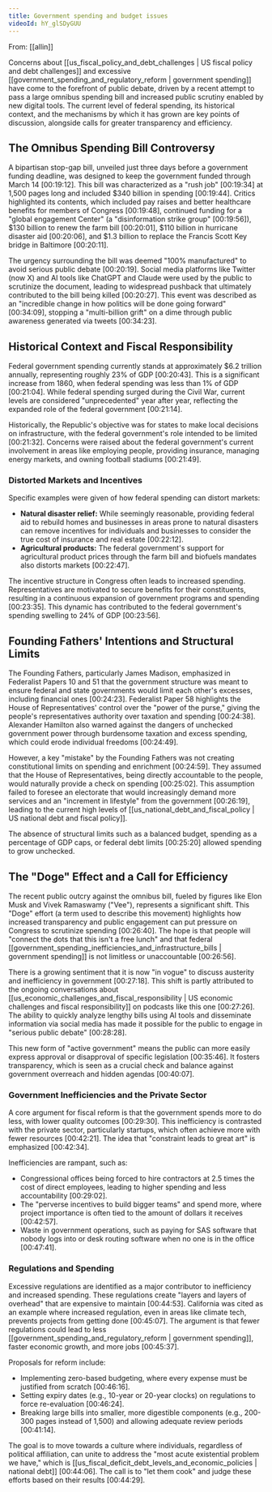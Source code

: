 ```yaml
---
title: Government spending and budget issues
videoId: hY_glSDyGUU
---
```


From: [[allin]] <br/> 

Concerns about [[us_fiscal_policy_and_debt_challenges | US fiscal policy and debt challenges]] and excessive [[government_spending_and_regulatory_reform | government spending]] have come to the forefront of public debate, driven by a recent attempt to pass a large omnibus spending bill and increased public scrutiny enabled by new digital tools. The current level of federal spending, its historical context, and the mechanisms by which it has grown are key points of discussion, alongside calls for greater transparency and efficiency.

## The Omnibus Spending Bill Controversy

A bipartisan stop-gap bill, unveiled just three days before a government funding deadline, was designed to keep the government funded through March 14 [00:19:12]. This bill was characterized as a "rush job" [00:19:34] at 1,500 pages long and included $340 billion in spending [00:19:44]. Critics highlighted its contents, which included pay raises and better healthcare benefits for members of Congress [00:19:48], continued funding for a "global engagement Center" (a "disinformation strike group" [00:19:56]), $130 billion to renew the farm bill [00:20:01], $110 billion in hurricane disaster aid [00:20:06], and $1.3 billion to replace the Francis Scott Key bridge in Baltimore [00:20:11].

The urgency surrounding the bill was deemed "100% manufactured" to avoid serious public debate [00:20:19]. Social media platforms like Twitter (now X) and AI tools like ChatGPT and Claude were used by the public to scrutinize the document, leading to widespread pushback that ultimately contributed to the bill being killed [00:20:27]. This event was described as an "incredible change in how politics will be done going forward" [00:34:09], stopping a "multi-billion grift" on a dime through public awareness generated via tweets [00:34:23].

## Historical Context and Fiscal Responsibility

Federal government spending currently stands at approximately $6.2 trillion annually, representing roughly 23% of GDP [00:20:43]. This is a significant increase from 1860, when federal spending was less than 1% of GDP [00:21:04]. While federal spending surged during the Civil War, current levels are considered "unprecedented" year after year, reflecting the expanded role of the federal government [00:21:14].

Historically, the Republic's objective was for states to make local decisions on infrastructure, with the federal government's role intended to be limited [00:21:32]. Concerns were raised about the federal government's current involvement in areas like employing people, providing insurance, managing energy markets, and owning football stadiums [00:21:49].

### Distorted Markets and Incentives
Specific examples were given of how federal spending can distort markets:
*   **Natural disaster relief:** While seemingly reasonable, providing federal aid to rebuild homes and businesses in areas prone to natural disasters can remove incentives for individuals and businesses to consider the true cost of insurance and real estate [00:22:12].
*   **Agricultural products:** The federal government's support for agricultural product prices through the farm bill and biofuels mandates also distorts markets [00:22:47].

The incentive structure in Congress often leads to increased spending. Representatives are motivated to secure benefits for their constituents, resulting in a continuous expansion of government programs and spending [00:23:35]. This dynamic has contributed to the federal government's spending swelling to 24% of GDP [00:23:56].

## Founding Fathers' Intentions and Structural Limits

The Founding Fathers, particularly James Madison, emphasized in Federalist Papers 10 and 51 that the government structure was meant to ensure federal and state governments would limit each other's excesses, including financial ones [00:24:23]. Federalist Paper 58 highlights the House of Representatives' control over the "power of the purse," giving the people's representatives authority over taxation and spending [00:24:38]. Alexander Hamilton also warned against the dangers of unchecked government power through burdensome taxation and excess spending, which could erode individual freedoms [00:24:49].

However, a key "mistake" by the Founding Fathers was not creating constitutional limits on spending and enrichment [00:24:59]. They assumed that the House of Representatives, being directly accountable to the people, would naturally provide a check on spending [00:25:02]. This assumption failed to foresee an electorate that would increasingly demand more services and an "increment in lifestyle" from the government [00:26:19], leading to the current high levels of [[us_national_debt_and_fiscal_policy | US national debt and fiscal policy]].

The absence of structural limits such as a balanced budget, spending as a percentage of GDP caps, or federal debt limits [00:25:20] allowed spending to grow unchecked.

## The "Doge" Effect and a Call for Efficiency

The recent public outcry against the omnibus bill, fueled by figures like Elon Musk and Vivek Ramaswamy ("Vee"), represents a significant shift. This "Doge" effort (a term used to describe this movement) highlights how increased transparency and public engagement can put pressure on Congress to scrutinize spending [00:26:40]. The hope is that people will "connect the dots that this isn't a free lunch" and that federal [[government_spending_inefficiencies_and_infrastructure_bills | government spending]] is not limitless or unaccountable [00:26:56].

There is a growing sentiment that it is now "in vogue" to discuss austerity and inefficiency in government [00:27:18]. This shift is partly attributed to the ongoing conversations about [[us_economic_challenges_and_fiscal_responsibility | US economic challenges and fiscal responsibility]] on podcasts like this one [00:27:26]. The ability to quickly analyze lengthy bills using AI tools and disseminate information via social media has made it possible for the public to engage in "serious public debate" [00:28:28].

This new form of "active government" means the public can more easily express approval or disapproval of specific legislation [00:35:46]. It fosters transparency, which is seen as a crucial check and balance against government overreach and hidden agendas [00:40:07].

### Government Inefficiencies and the Private Sector
A core argument for fiscal reform is that the government spends more to do less, with lower quality outcomes [00:29:30]. This inefficiency is contrasted with the private sector, particularly startups, which often achieve more with fewer resources [00:42:21]. The idea that "constraint leads to great art" is emphasized [00:42:34].

Inefficiencies are rampant, such as:
*   Congressional offices being forced to hire contractors at 2.5 times the cost of direct employees, leading to higher spending and less accountability [00:29:02].
*   The "perverse incentives to build bigger teams" and spend more, where project importance is often tied to the amount of dollars it receives [00:42:57].
*   Waste in government operations, such as paying for SAS software that nobody logs into or desk routing software when no one is in the office [00:47:41].

### Regulations and Spending
Excessive regulations are identified as a major contributor to inefficiency and increased spending. These regulations create "layers and layers of overhead" that are expensive to maintain [00:44:53]. California was cited as an example where increased regulation, even in areas like climate tech, prevents projects from getting done [00:45:07]. The argument is that fewer regulations could lead to less [[government_spending_and_regulatory_reform | government spending]], faster economic growth, and more jobs [00:45:37].

Proposals for reform include:
*   Implementing zero-based budgeting, where every expense must be justified from scratch [00:46:16].
*   Setting expiry dates (e.g., 10-year or 20-year clocks) on regulations to force re-evaluation [00:46:24].
*   Breaking large bills into smaller, more digestible components (e.g., 200-300 pages instead of 1,500) and allowing adequate review periods [00:41:14].

The goal is to move towards a culture where individuals, regardless of political affiliation, can unite to address the "most acute existential problem we have," which is [[us_fiscal_deficit_debt_levels_and_economic_policies | national debt]] [00:44:06]. The call is to "let them cook" and judge these efforts based on their results [00:44:29].